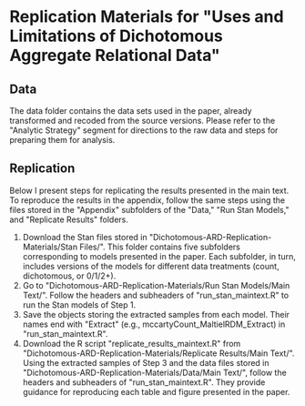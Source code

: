 # Replication Materials for "Uses and Limitations of Dichotomous Aggregate Relational Data"

## Data

The data folder contains the data sets used in the paper, already transformed and recoded from the source versions. Please refer to the "Analytic Strategy" segment for directions to the raw data and steps for preparing them for analysis. 

## Replication

Below I present steps for replicating the results presented in the main text. To reproduce the results in the appendix, follow the same steps using the files stored in the "Appendix" subfolders of the "Data," "Run Stan Models," and "Replicate Results" folders.

  1. Download the Stan files stored in "Dichotomous-ARD-Replication-Materials/Stan Files/". This folder contains five subfolders corresponding to models presented in the paper. Each subfolder, in turn, includes versions of the models for different data treatments (count, dichotomous, or 0/1/2+). 
  2. Go to "Dichotomous-ARD-Replication-Materials/Run Stan Models/Main Text/". Follow the headers and subheaders of "run_stan_maintext.R" to run the Stan models of Step 1. 
  3. Save the objects storing the extracted samples from each model. Their names end with "Extract" (e.g., mccartyCount_MaltielRDM_Extract) in "run_stan_maintext.R".
  4. Download the R script "replicate_results_maintext.R" from "Dichotomous-ARD-Replication-Materials/Replicate Results/Main Text/". Using the extracted samples of Step 3 and the data files stored in "Dichotomous-ARD-Replication-Materials/Data/Main Text/", follow the headers and subheaders of "run_stan_maintext.R". They provide guidance for reproducing each table and figure presented in the paper.

